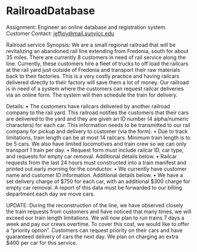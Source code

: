 # RailroadDatabase
Assignment: Engineer an online database and registration system.
Customer Contact: jeffjoy@mail.sunyjcc.edu

Railroad service
Synopsis: We are a small regional railroad that will be revitalizing an abandoned rail line extending from Fredonia, south for about 35 miles.  There are currently 8 customers in need of rail service along the line.  Currently, these customers hire a fleet of trucks to off load the railcars at the rail yard just outside of Fredonia and transport their raw materials back to their factories.  This is a very costly practice and having railcars delivered directly to their factory will save them a lot of money.  Our railroad is in need of a system where the customers can request railcar deliveries via an online form.  The system will then schedule the train for delivery.

Details:
•    The customers have railcars delivered by another railroad company to the rail yard.  This railroad notifies the customers that their cars are delivered to the yard and they are given an ID number (4 alpha/numeric characters) for each car.  This information needs to be transmitted to our rail company for pickup and delivery to customer (via the form).
•    Due to track limitations, train length can be at most 14 railcars.  Minimum train length is to be 5 cars.  We also have limited locomotives and train crew so we can only transport 1 train per day.
•    Request form must include railcar ID, car type, and requests for empty car removal.  Additional details below.
•    Railcar requests from the last 24 hours must constructed into a train manifest and printed out early morning for the conductor.
•    We currently have customer name and customer ID information.  Additional details below.
•    We have a set delivery charge of $750 for each car, with an additional $300 charge for empty car removal.  A report of this data must be forwarded to our billing department each day we move cars.

UPDATE:
During the reconstruction of the line, we have observed closely the train requests from customers and have noticed that many times, we will exceed our train length limitations.  We will now plan to run trains 7 days a week and pay our crews overtime.  To cover this cost, we would like to offer a “priority option”.  Customers can request priority on their cars and have guaranteed delivery of cars the next day.  We plan on charging an extra $400 per car for this service.

